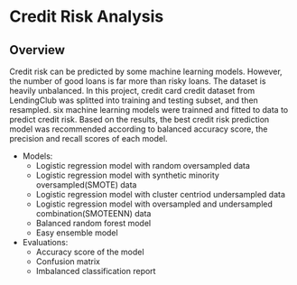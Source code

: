 # Credit Risk Analysis
## Overview
Credit risk can be predicted by some machine learning models. However, the number of good loans is far more than risky loans. The dataset is heavily unbalanced. In this project, credit card credit dataset from LendingClub was splitted into training and testing subset, and then resampled. six machine learning models were trainned and fitted to data to predict credit risk. Based on the results, the best credit risk prediction model was recommended according to balanced accuracy score, the precision and recall scores of each model.
- Models: 
  - Logistic regression model with random oversampled data
  - Logistic regression model with synthetic minority oversampled(SMOTE) data
  - Logistic regression model with cluster centriod undersampled data
  - Logistic regression model with oversampled and undersampled combination(SMOTEENN) data
  - Balanced random forest model
  - Easy ensemble model
- Evaluations:
  - Accuracy score of the model
  - Confusion matrix
  - Imbalanced classification report

